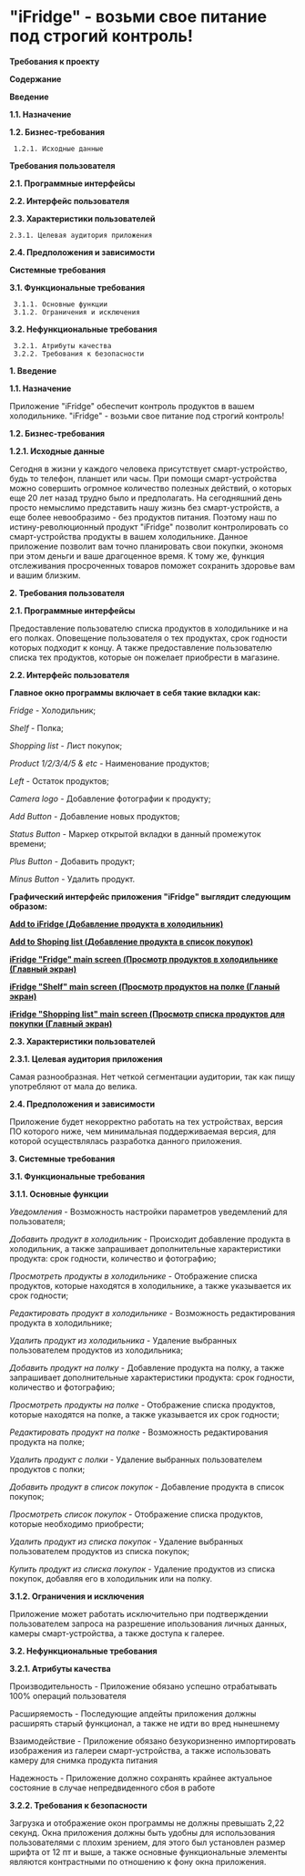 # "iFridge" - возьми свое питание под строгий контроль!

**Требования к проекту**

**Содержание**

**Введение**

**1.1. Назначение**

**1.2. Бизнес-требования**

     1.2.1. Исходные данные

**Требования пользователя**

**2.1. Программные интерфейсы**

**2.2. Интерфейс пользователя**

**2.3. Характеристики пользователей**

    2.3.1. Целевая аудитория приложения
    
**2.4. Предположения и зависимости**

**Системные требования**

**3.1. Функциональные требования**

     3.1.1. Основные функции
     3.1.2. Ограничения и исключения
     
**3.2. Нефункциональные требования**

     3.2.1. Атрибуты качества
     3.2.2. Требования к безопасности

**1. Введение**

**1.1. Назначение**

Приложение "iFridge" обеспечит контроль продуктов в вашем холодильнике. "iFridge" - возьми свое питание под строгий контроль!

**1.2. Бизнес-требования**

**1.2.1. Исходные данные**

Сегодня в жизни у каждого человека присутствует смарт-устройство, будь то телефон, планшет или часы. При помощи смарт-устройства можно совершить огромное количество полезных действий, о которых еще 20 лет назад трудно было и предполагать. На сегодняшний день просто немыслимо представить нашу жизнь без смарт-устройств, а еще более невообразимо - без продуктов питания. Поэтому наш по истину-революционный продукт "iFridge" позволит контролировать со смарт-устройства продукты в вашем холодильнике. Данное приложение позволит вам точно планировать свои покупки, экономя при этом деньги и ваше драгоценное время. К тому же, функция отслеживания просроченных товаров поможет сохранить здоровье вам и вашим близким.

**2. Требования пользователя**

**2.1. Программные интерфейсы**

Предоставление пользователю списка продуктов в холодильнике и на его полках.
Оповещение пользователя о тех продуктах, срок годности которых подходит к концу.
А также предоставление пользователю списка тех продуктов, которые он пожелает приобрести в магазине.

**2.2. Интерфейс пользователя**

**Главное окно программы включает в себя такие вкладки как:**

*Fridge* - Холодильник;

*Shelf* - Полка;

*Shopping list* - Лист покупок;

*Product 1/2/3/4/5 & etc* - Наименование продуктов;

*Left* - Остаток продуктов;

*Camera logo* - Добавление фотографии к продукту;

*Add Button* - Добавление новых продуктов;

*Status Button* - Маркер открытой вкладки в данный промежуток времени;

*Plus Button* - Добавить продукт;

*Minus Button* - Удалить продукт.

**Графический интерфейс приложения "iFridge" выглядит следующим образом:**

[**Add to iFridge (Добавление продукта в холодильник)**](https://yadi.sk/i/4LNyZnG0ozxM9w)

[**Add to Shoping list (Добавление продукта в список покупок)**](https://yadi.sk/i/THySqGMLtcoFLQ)

[**iFridge "Fridge" main screen (Просмотр продуктов в холодильнике (Главный экран)**](https://yadi.sk/i/xV2a3RDtnxp94A)

[**iFridge "Shelf" main screen (Просмотр продуктов на полке (Гланый экран)**](https://yadi.sk/i/GCTuxBFF-kzXtw)

[**iFridge "Shopping list" main screen (Просмотр списка продуктов для покупки (Главный экран)**](https://yadi.sk/i/aIuNuTE4h1q6Jw)

**2.3. Характеристики пользователей**

**2.3.1. Целевая аудитория приложения**

Самая разнообразная. Нет четкой сегментации аудитории, так как пищу употребляют от мала до велика.

**2.4. Предположения и зависимости**

Приложение будет некорректно работать на тех устройствах, версия ПО которого ниже, чем минимальная поддерживаемая версия, для которой осуществлялась разработка данного приложения.

**3. Системные требования**

**3.1. Функциональные требования**

**3.1.1. Основные функции**

*Уведомления* - Возможность настройки параметров уведемлений для пользователя;

*Добавить продукт в холодильник* - Происходит добавление продукта в холодильник, а также запрашивает дополнительные характеристики продукта: срок годности, количество и фотографию;

*Просмотреть продукты в холодильнике* - Отображение списка продуктов, которые находятся в холодильнике, а также указывается их срок годности;

*Редактировать продукт в холодильнике* - Возможность редактирования продукта в холодильнике;

*Удалить продукт из холодильника* - Удаление выбранных пользователем продуктов из холодильника;

*Добавить продукт на полку* - Добавление продукта на полку, а также запрашивает дополнительные характеристики продукта: срок годности, количество и фотографию;

*Просмотреть продукты на полке* - Отображение списка продуктов, которые находятся на полке, а также указывается их срок годности;

*Редактировать продукт на полке* - Возможность редактирования продукта на полке;

*Удалить продукт с полки* - Удаление выбранных пользователем продуктов с полки;

*Добавить продукт в список покупок* - Добавление продукта в список покупок;

*Просмотреть список покупок* - Отображение списка продуктов, которые необходимо приобрести;

*Удалить продукт из списка покупок* - Удаление выбранных пользователем продуктов из списка покупок;

*Купить продукт из списка покупок* - Удаление продуктов из списка покупок, добавляя его в холодильник или на полку.

**3.1.2. Ограничения и исключения**

Приложение может работать исключительно при подтверждении пользователем запроса на разрешение ипользования личных данных, камеры смарт-устройства, а также доступа к галерее.

**3.2. Нефункциональные требования**

**3.2.1. Атрибуты качества**

Производительность - Приложение обязано успешно отрабатывать 100% операций пользователя

Расширяемость - Последующие апдейты приложения должны расширять старый функционал, а также не идти во вред нынешнему

Взаимодействие - Приложение обязано безукоризненно импортировать изображения из галереи смарт-устройства, а также использовать камеру для снимка продукта питания

Надежность - Приложение должно сохранять крайнее актуальное состояние в случае непредвиденного сбоя в работе

**3.2.2. Требования к безопасности**

Загрузка и отображение окон программы не должны превышать 2,22 секунд.
Окна приложения должны быть удобны для использования пользователями с плохим зрением, для этого был установлен размер шрифта от 12 пт и выше, а также основные функциональные элементы являются контрастными по отношению к фону окна приложения.
